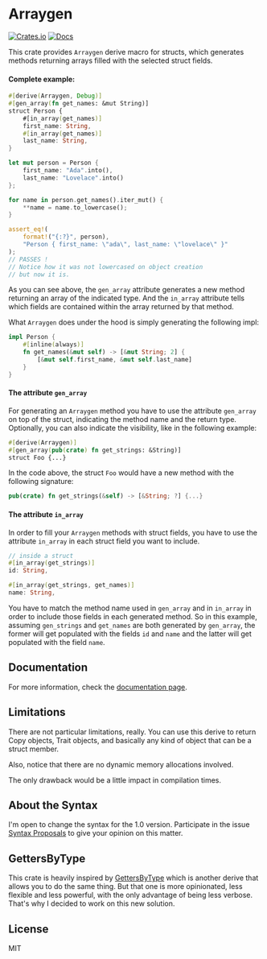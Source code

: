 # Arraygen

[![Crates.io](https://img.shields.io/crates/v/arraygen.svg)](https://crates.io/crates/arraygen)
[![Docs](https://docs.rs/arraygen/badge.svg)](https://docs.rs/arraygen)

This crate provides `Arraygen` derive macro for structs, which generates methods returning arrays filled with the selected struct fields.

#### Complete example:

```rust
#[derive(Arraygen, Debug)]
#[gen_array(fn get_names: &mut String)]
struct Person {
    #[in_array(get_names)]
    first_name: String,
    #[in_array(get_names)]
    last_name: String,
}

let mut person = Person {
    first_name: "Ada".into(),
    last_name: "Lovelace".into()
};

for name in person.get_names().iter_mut() {
    **name = name.to_lowercase();
}

assert_eq!(
    format!("{:?}", person),
    "Person { first_name: \"ada\", last_name: \"lovelace\" }"
);
// PASSES !
// Notice how it was not lowercased on object creation
// but now it is.
```

As you can see above, the `gen_array` attribute generates a new method returning an array of the indicated type. And the `in_array` attribute tells which fields are contained within the array returned by that method.

What `Arraygen` does under the hood is simply generating the following impl:

```rust
impl Person {
    #[inline(always)]
    fn get_names(&mut self) -> [&mut String; 2] {
        [&mut self.first_name, &mut self.last_name]
    }
}
```

#### The attribute `gen_array`

For generating an `Arraygen` method you have to use the attribute `gen_array` on top of the struct, indicating the method name and the return type. Optionally, you can also indicate the visibility, like in the following example:

```rust
#[derive(Arraygen)]
#[gen_array(pub(crate) fn get_strings: &String)]
struct Foo {...}
```

In the code above, the struct `Foo` would have a new method with the following signature:

```rust
pub(crate) fn get_strings(&self) -> [&String; ?] {...}
```

#### The attribute `in_array`

In order to fill your `Arraygen` methods with struct fields, you have to use the attribute `in_array` in each struct field you want to include.

```rust
// inside a struct
#[in_array(get_strings)]
id: String,

#[in_array(get_strings, get_names)]
name: String,
```

You have to match the method name used in `gen_array` and in `in_array` in order to include those fields in each generated method. So in this example, assuming `gen_strings` and `get_names` are both generated by `gen_array`, the former will get populated with the fields `id` and `name` and the latter will get populated with the field `name`.

## Documentation

For more information, check the [documentation page](https://docs.rs/arraygen).

## Limitations

There are not particular limitations, really. You can use this derive to return Copy objects, Trait objects, and basically any kind of object that can be a struct member.

Also, notice that there are no dynamic memory allocations involved.

The only drawback would be a little impact in compilation times.

## About the Syntax

I'm open to change the syntax for the 1.0 version. Participate in the issue [Syntax Proposals](https://github.com/theypsilon/arraygen/issues/1) to give your opinion on this matter.

## GettersByType

This crate is heavily inspired by [GettersByType](https://github.com/theypsilon/getters-by-type-rs) which is another derive that allows you
to do the same thing. But that one is more opinionated, less flexible and less powerful, with the only advantage of being less verbose. That's
why I decided to work on this new solution.

## License

MIT
